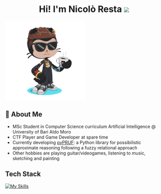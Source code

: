 <h1 align="center"> Hi! I'm Nicolò Resta <img src="https://media.giphy.com/media/hvRJCLFzcasrR4ia7z/giphy.gif" width="35"></h1>

<img src="https://github.com/ashkihotah/ashkihotah/blob/main/my_octocat.png" width="256"><div>
  ## 🚀 About Me

  - MSc Student in Computer Science curriculum Artificial Intelligence @ University of Bari Aldo Moro
  - CTF Player and Game Developer at spare time
  - Currently developing [pyPRUF](https://github.com/ashkihotah/pyPRUF): a Python library for possibilistic approximate reasoning following a fuzzy relational approach
  - Other hobbies are playing guitar/videogames, listening to music, sketching and painting
</div>



## Tech Stack
[![My Skills](https://skillicons.dev/icons?i=linux,kali,bash,powershell,c,cpp,cmake,java,mysql,py,pytorch,tensorflow,godot,matlab,php,html,javascript,processing,md,git,github,docker,vscode,neovim,vim,pycharm,sublime,idea,eclipse,latex)](https://skillicons.dev)
